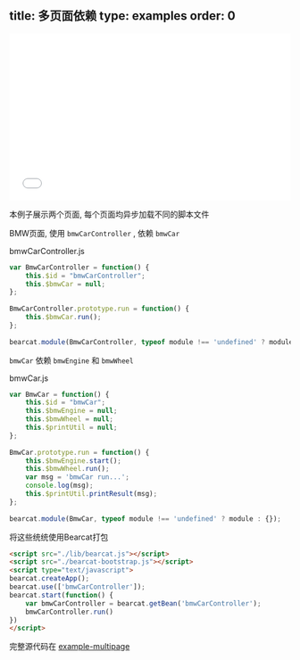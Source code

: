 title: 多页面依赖
type: examples
order: 0
---

<iframe width="100%" height="300" src="bearcat-examples/example-multipage/car_BMW.html" allowfullscreen="allowfullscreen" frameborder="0"></iframe>

本例子展示两个页面, 每个页面均异步加载不同的脚本文件

BMW页面, 使用  `bmwCarController` , 依赖  `bmwCar` 

bmwCarController.js
```js
var BmwCarController = function() {
    this.$id = "bmwCarController";
    this.$bmwCar = null;
};
  
BmwCarController.prototype.run = function() {
    this.$bmwCar.run();
};
  
bearcat.module(BmwCarController, typeof module !== 'undefined' ? module : {});
```

 `bmwCar`  依赖 `bmwEngine` 和 `bmwWheel`  

bmwCar.js
```js
var BmwCar = function() {
    this.$id = "bmwCar";
    this.$bmwEngine = null;
    this.$bmwWheel = null;
    this.$printUtil = null;
};
  
BmwCar.prototype.run = function() {
    this.$bmwEngine.start();
    this.$bmwWheel.run();
    var msg = 'bmwCar run...';
    console.log(msg);
    this.$printUtil.printResult(msg);
};
  
bearcat.module(BmwCar, typeof module !== 'undefined' ? module : {});
```
 
将这些统统使用Bearcat打包 
```html
<script src="./lib/bearcat.js"></script>
<script src="./bearcat-bootstrap.js"></script>
<script type="text/javascript">
bearcat.createApp();
bearcat.use(['bmwCarController']);
bearcat.start(function() {
    var bmwCarController = bearcat.getBean('bmwCarController');
    bmwCarController.run()
})
</script>
```

完整源代码在 [example-multipage](https://github.com/bearcatjs/bearcat-examples/tree/master/example-multipage)

